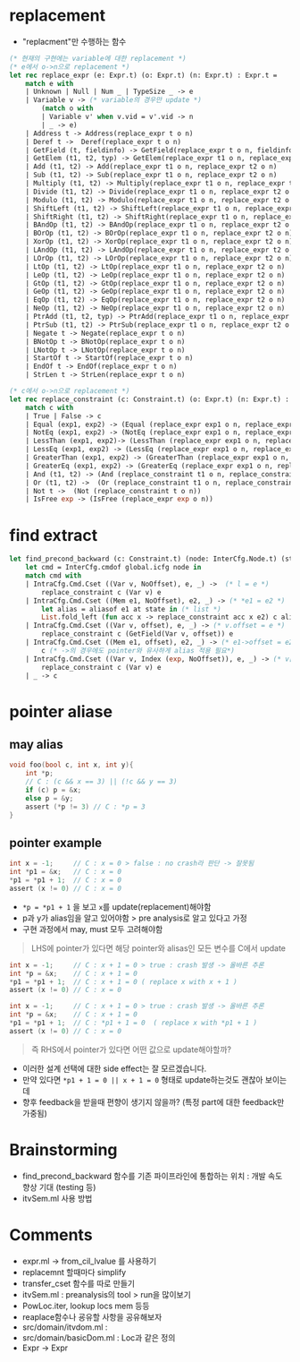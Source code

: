 # replacement
- "replacment"만 수행하는 함수
``` ocaml
(* 현재의 구현에는 variable에 대한 replacement *)
(* e에서 o->n으로 replacement *)
let rec replace_expr (e: Expr.t) (o: Expr.t) (n: Expr.t) : Expr.t =
    match e with
    | Unknown | Null | Num _ | TypeSize _ -> e
    | Variable v -> (* variable의 경우만 update *)
        (match o with
        | Variable v' when v.vid = v'.vid -> n
        | _ -> e)
    | Address t -> Address(replace_expr t o n)
    | Deref t ->  Deref(replace_expr t o n)
    | GetField (t, fieldinfo) -> GetField(replace_expr t o n, fieldinfo) (* o.x -> n.x *)
    | GetElem (t1, t2, typ) -> GetElem(replace_expr t1 o n, replace_expr t2 o n, typ) (* o[x] -> n[x] *)
    | Add (t1, t2) -> Add(replace_expr t1 o n, replace_expr t2 o n)
    | Sub (t1, t2) -> Sub(replace_expr t1 o n, replace_expr t2 o n)
    | Multiply (t1, t2) -> Multiply(replace_expr t1 o n, replace_expr t2 o n)
    | Divide (t1, t2) -> Divide(replace_expr t1 o n, replace_expr t2 o n)
    | Modulo (t1, t2) -> Modulo(replace_expr t1 o n, replace_expr t2 o n)
    | ShiftLeft (t1, t2) -> ShiftLeft(replace_expr t1 o n, replace_expr t2 o n)
    | ShiftRight (t1, t2) -> ShiftRight(replace_expr t1 o n, replace_expr t2 o n)
    | BAndOp (t1, t2) -> BAndOp(replace_expr t1 o n, replace_expr t2 o n)
    | BOrOp (t1, t2) -> BOrOp(replace_expr t1 o n, replace_expr t2 o n)
    | XorOp (t1, t2) -> XorOp(replace_expr t1 o n, replace_expr t2 o n)
    | LAndOp (t1, t2) -> LAndOp(replace_expr t1 o n, replace_expr t2 o n)
    | LOrOp (t1, t2) -> LOrOp(replace_expr t1 o n, replace_expr t2 o n)
    | LtOp (t1, t2) -> LtOp(replace_expr t1 o n, replace_expr t2 o n)
    | LeOp (t1, t2) -> LeOp(replace_expr t1 o n, replace_expr t2 o n)
    | GtOp (t1, t2) -> GtOp(replace_expr t1 o n, replace_expr t2 o n)
    | GeOp (t1, t2) -> GeOp(replace_expr t1 o n, replace_expr t2 o n)
    | EqOp (t1, t2) -> EqOp(replace_expr t1 o n, replace_expr t2 o n)
    | NeOp (t1, t2) -> NeOp(replace_expr t1 o n, replace_expr t2 o n)
    | PtrAdd (t1, t2, typ) -> PtrAdd(replace_expr t1 o n, replace_expr t2 o n, typ)
    | PtrSub (t1, t2) -> PtrSub(replace_expr t1 o n, replace_expr t2 o n)
    | Negate t -> Negate(replace_expr t o n)
    | BNotOp t -> BNotOp(replace_expr t o n)
    | LNotOp t -> LNotOp(replace_expr t o n)
    | StartOf t -> StartOf(replace_expr t o n)
    | EndOf t -> EndOf(replace_expr t o n)
    | StrLen t -> StrLen(replace_expr t o n)

(* c에서 o->n으로 replacement *)
let rec replace_constraint (c: Constraint.t) (o: Expr.t) (n: Expr.t) : Constraint.t =
    match c with
    | True | False -> c
    | Equal (exp1, exp2) -> (Equal (replace_expr exp1 o n, replace_expr exp2 o n))
    | NotEq (exp1, exp2) -> (NotEq (replace_expr exp1 o n, replace_expr exp2 o n))
    | LessThan (exp1, exp2)-> (LessThan (replace_expr exp1 o n, replace_expr exp2 o n))
    | LessEq (exp1, exp2) -> (LessEq (replace_expr exp1 o n, replace_expr exp2 o n))
    | GreaterThan (exp1, exp2) -> (GreaterThan (replace_expr exp1 o n, replace_expr exp2 o n))
    | GreaterEq (exp1, exp2) -> (GreaterEq (replace_expr exp1 o n, replace_expr exp2 o n))
    | And (t1, t2) -> (And (replace_constraint t1 o n, replace_constraint t2 o n))
    | Or (t1, t2) ->  (Or (replace_constraint t1 o n, replace_constraint t2 o n))
    | Not t ->  (Not (replace_constraint t o n))
    | IsFree exp -> (IsFree (replace_expr exp o n))
```
# find extract
``` ocaml
let find_precond_backward (c: Constraint.t) (node: InterCfg.Node.t) (state: ItvDom.Mem.t) : Constraint.t =
    let cmd = InterCfg.cmdof global.icfg node in
    match cmd with
    | IntraCfg.Cmd.Cset ((Var v, NoOffset), e, _) ->  (* l = e *)
        replace_constraint c (Var v) e
    | IntraCfg.Cmd.Cset ((Mem e1, NoOffset), e2, _) -> (* *e1 = e2 *)
        let alias = aliasof e1 at state in (* list *)
        List.fold_left (fun acc x -> replace_constraint acc x e2) c alias
    | IntraCfg.Cmd.Cset ((Var v, offset), e, _) -> (* v.offset = e *)
        replace_constraint c (GetField(Var v, offset)) e
    | IntraCfg.Cmd.Cset ((Mem e1, offset), e2, _) -> (* e1->offset = e2 *)
        c (* ->의 경우에도 pointer와 유사하게 alias 적용 필요*)
    | IntraCfg.Cmd.Cset ((Var v, Index (exp, NoOffset)), e, _) -> (* v[exp] = e*)
        replace_constraint c (Var v) e
    | _ -> c
```
# pointer aliase
## may alias
``` c
void foo(bool c, int x, int y){
    int *p;
    // C : (c && x == 3) || (!c && y == 3)
    if (c) p = &x;
    else p = &y;
    assert (*p != 3) // C : *p = 3
}
```
## pointer example
``` c
int x = -1;     // C : x = 0 > false : no crash라 판단 -> 잘못됨
int *p1 = &x;   // C : x = 0
*p1 = *p1 + 1;  // C : x = 0
assert (x != 0) // C : x = 0
```
- `*p = *p1 + 1` 을 보고 `x`를 update(replacement)해야함
- p과 y가 alias임을 알고 있어야함 > pre analysis로 알고 있다고 가정
- 구현 과정에서 may, must 모두 고려해야함
> LHS에 pointer가 있다면 해당 pointer와 alisas인 모든 변수를 C에서 update
``` c
int x = -1;     // C : x + 1 = 0 > true : crash 발생 -> 올바른 추론
int *p = &x;    // C : x + 1 = 0
*p1 = *p1 + 1;  // C : x + 1 = 0 ( replace x with x + 1 )
assert (x != 0) // C : x = 0
```
``` c
int x = -1;     // C : x + 1 = 0 > true : crash 발생 -> 올바른 추론
int *p = &x;    // C : x + 1 = 0
*p1 = *p1 + 1;  // C : *p1 + 1 = 0  ( replace x with *p1 + 1 )
assert (x != 0) // C : x = 0
```
> 즉 RHS에서 pointer가 있다면 어떤 값으로 update해야할까?
- 이러한 설계 선택에 대한 side effect는 잘 모르겠습니다.
- 만약 있다면 `*p1 + 1 = 0 || x + 1 = 0` 형태로 update하는것도 괜찮아 보이는데
- 향후 feedback을 받을때 편향이 생기지 않을까? (특정 part에 대한 feedback만 가중됨)

# Brainstorming
- find_precond_backward 함수를 기존 파이프라인에 통합하는 위치 : 개발 속도 향상 기대 (testing 등)
- itvSem.ml 사용 방법

# Comments
- expr.ml -> from_cil_lvalue 를 사용하기
- replacemnt 할때마다 simplify
- transfer_cset 함수를 따로 만들기
- itvSem.ml : preanalysis의 tool > run을 많이보기
- PowLoc.iter, lookup locs mem 등등
- reaplace함수나 굥유할 사항을 공유해보자
- src/domain/itvdom.ml :
- src/domain/basicDom.ml : Loc과 같은 정의
- Expr -> Expr